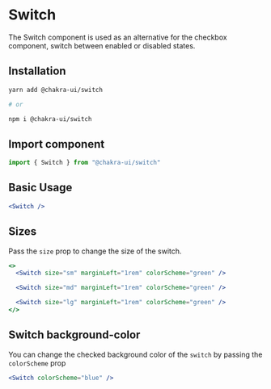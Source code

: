 # Switch

The Switch component is used as an alternative for the checkbox component,
switch between enabled or disabled states.

## Installation

```sh
yarn add @chakra-ui/switch

# or

npm i @chakra-ui/switch
```

## Import component

```jsx
import { Switch } from "@chakra-ui/switch"
```

## Basic Usage

```jsx
<Switch />
```

## Sizes

Pass the `size` prop to change the size of the switch.

```jsx
<>
  <Switch size="sm" marginLeft="1rem" colorScheme="green" />

  <Switch size="md" marginLeft="1rem" colorScheme="green" />

  <Switch size="lg" marginLeft="1rem" colorScheme="green" />
</>
```

## Switch background-color

You can change the checked background color of the `switch` by passing the
`colorScheme` prop

```jsx
<Switch colorScheme="blue" />
```
